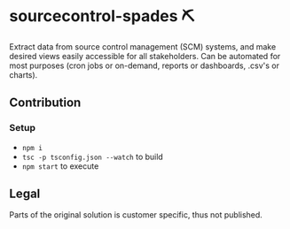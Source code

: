 # sourcecontrol-spades ⛏️

Extract data from source control management (SCM) systems, and make desired views easily accessible for all stakeholders. Can be automated for most purposes (cron jobs or on-demand, reports or dashboards, .csv's or charts).

## Contribution

### Setup

- `npm i`
- `tsc -p tsconfig.json --watch` to build
- `npm start` to execute

## Legal

Parts of the original solution is customer specific, thus not published.
